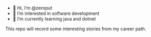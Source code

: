 - 👋 Hi, I’m @zeroput
- 👀 I’m interested in software development
- 🌱 I’m currently learning java and dotnet



This repo will record some interesting stories from my career path.

<!---
zeroput/zeroput is a ✨ special ✨ repository because its `README.md` (this file) appears on your GitHub profile.
You can click the Preview link to take a look at your changes.
--->
